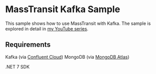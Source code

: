 # MassTransit Kafka Sample

This sample shows how to use MassTransit with Kafka. The sample is explored in detail in [my YouTube series](https://youtu.be/CJ_srcJiIKs).

## Requirements

Kafka (via [Confluent Cloud](https://www.confluent.io/confluent-cloud/))
MongoDB (via [MongoDB Atlas](https://www.mongodb.com/atlas/database))

.NET 7 SDK